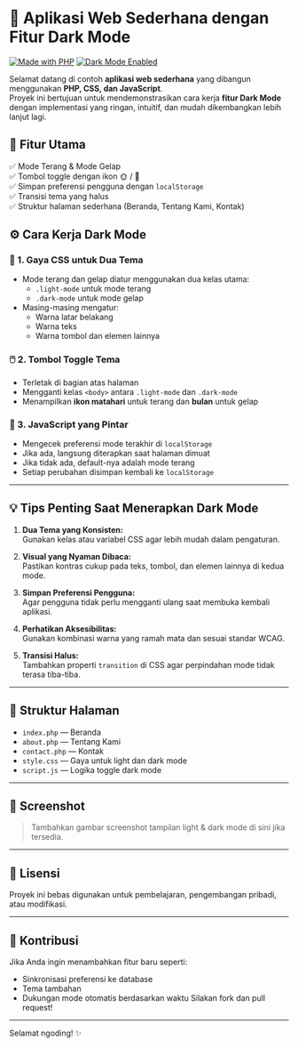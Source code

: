 # 🌙 Aplikasi Web Sederhana dengan Fitur Dark Mode

[![Made with PHP](https://img.shields.io/badge/Made%20with-PHP-blue?style=flat-square&logo=php)](https://www.php.net/)
[![Dark Mode Enabled](https://img.shields.io/badge/Dark%20Mode-Enabled-black?style=flat-square&logo=javascript)](https://developer.mozilla.org/en-US/docs/Web/JavaScript)

Selamat datang di contoh **aplikasi web sederhana** yang dibangun menggunakan **PHP, CSS, dan JavaScript**.  
Proyek ini bertujuan untuk mendemonstrasikan cara kerja **fitur Dark Mode** dengan implementasi yang ringan, intuitif, dan mudah dikembangkan lebih lanjut lagi.

## 🧩 Fitur Utama
✅ Mode Terang & Mode Gelap  
✅ Tombol toggle dengan ikon 🌞 / 🌙  
✅ Simpan preferensi pengguna dengan `localStorage`  
✅ Transisi tema yang halus  
✅ Struktur halaman sederhana (Beranda, Tentang Kami, Kontak)


## ⚙️ Cara Kerja Dark Mode

### 🎨 1. **Gaya CSS untuk Dua Tema**
- Mode terang dan gelap diatur menggunakan dua kelas utama:
  - `.light-mode` untuk mode terang
  - `.dark-mode` untuk mode gelap  
- Masing-masing mengatur:
  - Warna latar belakang
  - Warna teks
  - Warna tombol dan elemen lainnya

### 🖱️ 2. **Tombol Toggle Tema**
- Terletak di bagian atas halaman
- Mengganti kelas `<body>` antara `.light-mode` dan `.dark-mode`
- Menampilkan **ikon matahari** untuk terang dan **bulan** untuk gelap

### 🧠 3. **JavaScript yang Pintar**
- Mengecek preferensi mode terakhir di `localStorage`
- Jika ada, langsung diterapkan saat halaman dimuat
- Jika tidak ada, default-nya adalah mode terang
- Setiap perubahan disimpan kembali ke `localStorage`

---

## 💡 Tips Penting Saat Menerapkan Dark Mode

1. **Dua Tema yang Konsisten:**  
   Gunakan kelas atau variabel CSS agar lebih mudah dalam pengaturan.

2. **Visual yang Nyaman Dibaca:**  
   Pastikan kontras cukup pada teks, tombol, dan elemen lainnya di kedua mode.

3. **Simpan Preferensi Pengguna:**  
   Agar pengguna tidak perlu mengganti ulang saat membuka kembali aplikasi.

4. **Perhatikan Aksesibilitas:**  
   Gunakan kombinasi warna yang ramah mata dan sesuai standar WCAG.

5. **Transisi Halus:**  
   Tambahkan properti `transition` di CSS agar perpindahan mode tidak terasa tiba-tiba.

---

## 📂 Struktur Halaman

- `index.php` — Beranda  
- `about.php` — Tentang Kami  
- `contact.php` — Kontak  
- `style.css` — Gaya untuk light dan dark mode  
- `script.js` — Logika toggle dark mode  

---

## 📸 Screenshot

> Tambahkan gambar screenshot tampilan light & dark mode di sini jika tersedia.

---

## 📌 Lisensi

Proyek ini bebas digunakan untuk pembelajaran, pengembangan pribadi, atau modifikasi.

---

## 🙌 Kontribusi

Jika Anda ingin menambahkan fitur baru seperti:
- Sinkronisasi preferensi ke database
- Tema tambahan
- Dukungan mode otomatis berdasarkan waktu
Silakan fork dan pull request!

---

Selamat ngoding! ✨  
